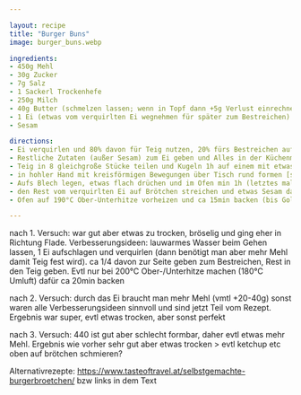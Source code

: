 ```yaml
---

layout: recipe
title: "Burger Buns"
image: burger_buns.webp

ingredients:
- 450g Mehl
- 30g Zucker
- 7g Salz
- 1 Sackerl Trockenhefe
- 250g Milch
- 40g Butter (schmelzen lassen; wenn in Topf dann +5g Verlust einrechnen)
- 1 Ei (etwas vom verquirlten Ei wegnehmen für später zum Bestreichen)
- Sesam

directions:
- Ei verquirlen und 80% davon für Teig nutzen, 20% fürs Bestreichen aufheben
- Restliche Zutaten (außer Sesam) zum Ei geben und Alles in der Küchenmaschine mit Brotknethaken vermischen
- Teig in 8 gleichgroße Stücke teilen und Kugeln 1h auf einem mit etwas Mehl bestreuten Backpapier rasten lassen
- in hohler Hand mit kreisförmigen Bewegungen über Tisch rund formen [siehe Video](https://www.youtube.com/watch?v=HuNGR9Oxvug) (das "Zusammenfalten" ist vmtl nicht notwendig, wird auch so gut)
- Aufs Blech legen, etwas flach drüchen und im Ofen min 1h (letztes mal 2h und ist super aufgegangen) auf doppeltes Volumen gehen lassen (Ziel sind ca 9cm Durchmesser). Evtl ein Glas lauwarmes Wasser in den Ofen stellen damit der Teig weicher bleibt (Teig war weich aber ich weiß nicht 100%ig ob es vom Glas Wasser war, beim nächsten Versuch ohne Wasser war Teig etwas zu hart bzw trocken also evtl hilfts)
- den Rest vom verquirlten Ei auf Brötchen streichen und etwas Sesam darauf verteilen.
- Ofen auf 190°C Ober-Unterhitze vorheizen und ca 15min backen (bis Goldbraun) (letztes mal nach ca 12min 4 Brötchen zum Einfrieren rausgenommen > vmtl blöd weil dann Dampf weg ist, besser fertig machen und dann 4 Stk einfrieren)

---
```


nach 1. Versuch: war gut aber etwas zu trocken, bröselig und ging eher in Richtung Flade.
Verbesserungsideen: lauwarmes Wasser beim Gehen lassen, 1 Ei aufschlagen und verquirlen (dann benötigt man aber mehr Mehl damit Teig fest wird). ca 1/4 davon zur Seite geben zum Bestreichen, Rest in den  Teig geben. Evtl nur bei 200°C Ober-/Unterhitze machen (180°C Umluft) dafür ca 20min backen

nach 2. Versuch: durch das Ei braucht man mehr Mehl (vmtl +20-40g) sonst waren alle Verbesserungsideen sinnvoll und sind jetzt Teil vom Rezept. Ergebnis war super, evtl etwas trocken, aber sonst perfekt

nach 3. Versuch: 440 ist gut aber schlecht formbar, daher evtl etwas mehr Mehl. Ergebnis wie vorher sehr gut aber etwas trocken > evtl ketchup etc oben auf brötchen schmieren?

Alternativrezepte: https://www.tasteoftravel.at/selbstgemachte-burgerbroetchen/ bzw links in dem Text
